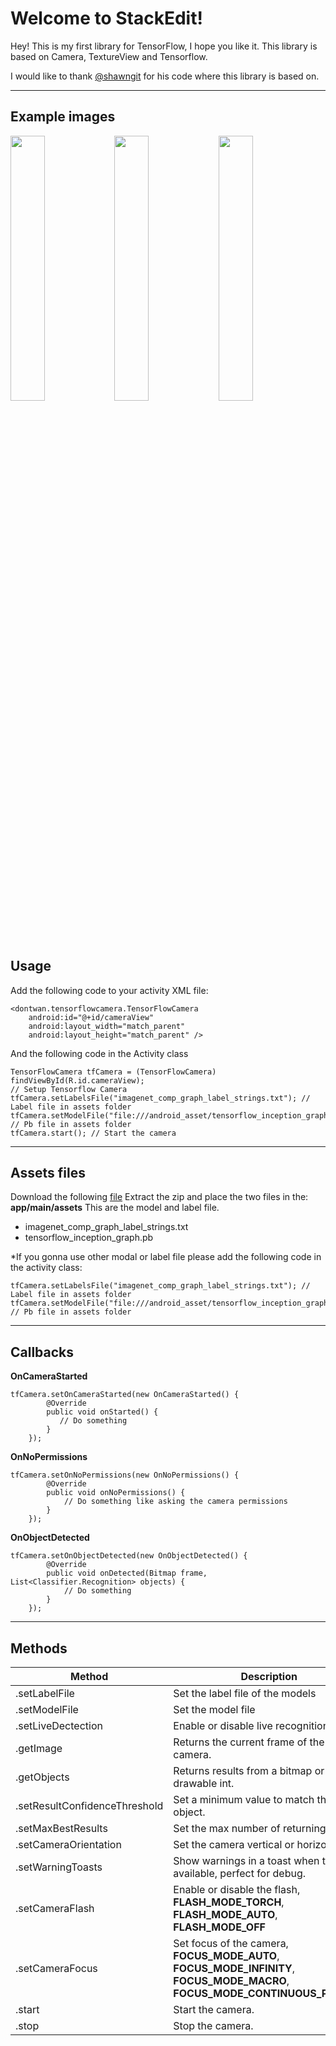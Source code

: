 Welcome to StackEdit!
===================


Hey! This is my first library for TensorFlow, I hope you like it.
This library is based on Camera, TextureView and Tensorflow.

I would like to thank [@shawngit](https://github.com/androidthings/sample-tensorflow-imageclassifier) for his code where this library is based on.

----------
Example images
-------------
<img src="https://i.imgur.com/P3Oe7Fc.jpg" width="33%"><img src="https://i.imgur.com/HsTjkfY.jpg" width="33%"><img src="https://i.imgur.com/5oX3Kop.jpg" width="33%">


Usage
-------------

Add the following code to your activity XML file:

    <dontwan.tensorflowcamera.TensorFlowCamera
        android:id="@+id/cameraView"
        android:layout_width="match_parent"
        android:layout_height="match_parent" />

And the following code in the Activity class

    TensorFlowCamera tfCamera = (TensorFlowCamera) findViewById(R.id.cameraView);
	// Setup Tensorflow Camera
    tfCamera.setLabelsFile("imagenet_comp_graph_label_strings.txt"); // Label file in assets folder
    tfCamera.setModelFile("file:///android_asset/tensorflow_inception_graph.pb"); // Pb file in assets folder
    tfCamera.start(); // Start the camera

----------
Assets files
-------------
Download the following [file](https://storage.googleapis.com/download.tensorflow.org/models/inception5h.zip)
Extract the zip and place the two files in the: **app/main/assets**
This are the model and label file.

 - imagenet_comp_graph_label_strings.txt
 - tensorflow_inception_graph.pb

*If you gonna use other modal or label file please add the following code in the activity class:

    tfCamera.setLabelsFile("imagenet_comp_graph_label_strings.txt"); // Label file in assets folder
    tfCamera.setModelFile("file:///android_asset/tensorflow_inception_graph.pb"); // Pb file in assets folder

----------

Callbacks
----------
**OnCameraStarted**

    tfCamera.setOnCameraStarted(new OnCameraStarted() {
            @Override
            public void onStarted() {
               // Do something 
            }
        });

**OnNoPermissions**

    tfCamera.setOnNoPermissions(new OnNoPermissions() {
            @Override
            public void onNoPermissions() {
                // Do something like asking the camera permissions
            }
        });

**OnObjectDetected**

    tfCamera.setOnObjectDetected(new OnObjectDetected() {
            @Override
            public void onDetected(Bitmap frame, List<Classifier.Recognition> objects) {
                // Do something
            }
        });

----------

Methods
---------- 

Method     | Description
-------- | ---
.setLabelFile | Set the label file of the models
.setModelFile    | Set the model file
.setLiveDectection     | Enable or disable live recognition. 
.getImage | Returns the current frame of the camera.
.getObjects    | Returns results from a bitmap or drawable int.
.setResultConfidenceThreshold     | Set a minimum value to match the object.
.setMaxBestResults | Set the max number of returning results.
.setCameraOrientation     | Set the camera vertical or horizontal.
.setWarningToasts     | Show warnings in a toast when they are available, perfect for debug.
.setCameraFlash     | Enable or disable the flash, **FLASH_MODE_TORCH**, **FLASH_MODE_AUTO**, **FLASH_MODE_OFF**
.setCameraFocus     | Set focus of the camera, **FOCUS_MODE_AUTO**, **FOCUS_MODE_INFINITY**, **FOCUS_MODE_MACRO**, **FOCUS_MODE_CONTINUOUS_PICTURE**
.start     | Start the camera.
.stop     | Stop the camera.

